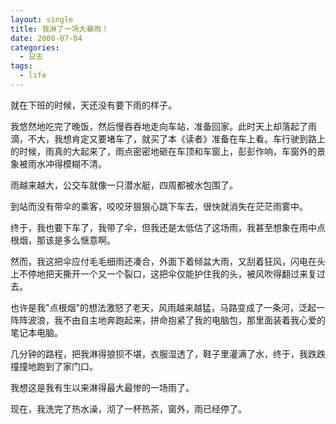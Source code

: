```yaml
---
layout: single
title: 我淋了一场大暴雨！
date: 2008-07-04
categories:
  - 日志
tags:
  - life
---
```


就在下班的时候，天还没有要下雨的样子。

我悠然地吃完了晚饭，然后慢吞吞地走向车站，准备回家。此时天上却落起了雨滴，不大，我想肯定又要堵车了，就买了本《读者》准备在车上看。车行驶到路上的时候，雨真的大起来了，雨点密密地砸在车顶和车窗上，彭彭作响，车窗外的景象被雨水冲得模糊不清。

雨越来越大，公交车就像一只潜水艇，四周都被水包围了。

到站而没有带伞的乘客，咬咬牙狠狠心跳下车去，很快就消失在茫茫雨雾中。

终于，我也要下车了，我带了伞，但我还是太低估了这场雨，我甚至想象在雨中点根烟，那该是多么惬意啊。

然而，我这把伞应付毛毛细雨还凑合，外面下着倾盆大雨，又刮着狂风，闪电在头上不停地把天撕开一个又一个裂口，这把伞仅能护住我的头，被风吹得翻过来复过去。

也许是我\"点根烟\"的想法激怒了老天，风雨越来越猛，马路变成了一条河，泛起一阵阵波浪，我不由自主地奔跑起来，拼命抱紧了我的电脑包，那里面装着我心爱的笔记本电脑。

几分钟的路程，把我淋得狼狈不堪，衣服湿透了，鞋子里灌满了水，终于，我跌跌撞撞地跑到了家门口。

我想这是我有生以来淋得最大最惨的一场雨了。

现在，我洗完了热水澡，沏了一杯热茶，窗外，雨已经停了。
